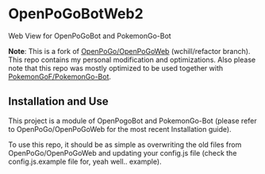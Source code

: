 # OpenPoGoBotWeb2
Web View for OpenPoGoBot and PokemonGo-Bot

**Note**: This is a fork of [OpenPoGo/OpenPoGoWeb](https://github.com/OpenPoGo/OpenPoGoWeb/) (wchill/refactor branch). This repo contains my personal modification and optimizations. Also please note that this repo was mostly optimized to be used together with [PokemonGoF/PokemonGo-Bot](https://github.com/PokemonGoF/PokemonGo-Bot/).

## Installation and Use
This project is a module of OpenPogoBot and PokemonGo-Bot (please refer to OpenPoGo/OpenPoGoWeb for the most recent Installation guide).

To use this repo, it should be as simple as overwriting the old files from OpenPoGo/OpenPoGoWeb and updating your config.js file (check the config.js.example file for, yeah well.. example).
